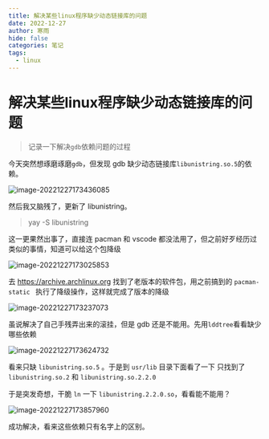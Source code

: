 ```yaml
---
title: 解决某些linux程序缺少动态链接库的问题
date: 2022-12-27
author: 寒雨
hide: false
categories: 笔记
tags:
  - linux
---
```


# 解决某些linux程序缺少动态链接库的问题

> 记录一下解决`gdb`依赖问题的过程

今天突然想琢磨琢磨`gdb`，但发现 gdb 缺少动态链接库`libunistring.so.5`的依赖。

![image-20221227173436085](https://persecution-1301196908.cos.ap-chongqing.myqcloud.com/image_bed/image-20221227173436085.png)

然后我又脑残了，更新了 libunistring。

> yay -S libunistring

这一更果然出事了，直接连 pacman 和 vscode 都没法用了，但之前好歹经历过类似的事情，知道可以给这个包降级

![image-20221227173025853](https://persecution-1301196908.cos.ap-chongqing.myqcloud.com/image_bed/image-20221227173025853.png)

去 https://archive.archlinux.org 找到了老版本的软件包，用之前搞到的 `pacman-static ` 执行了降级操作，这样就完成了版本的降级

![image-20221227173237073](https://persecution-1301196908.cos.ap-chongqing.myqcloud.com/image_bed/image-20221227173237073.png)

虽说解决了自己手残弄出来的滚挂，但是 gdb 还是不能用。先用`lddtree`看看缺少哪些依赖

![image-20221227173624732](https://persecution-1301196908.cos.ap-chongqing.myqcloud.com/image_bed/image-20221227173624732.png)

看来只缺 `libunistring.so.5` 。于是到 `usr/lib` 目录下面看了一下 只找到了 `libunistring.so.2` 和 `libunistring.so.2.2.0`

于是突发奇想，干脆 `ln` 一下 `libunistring.2.2.0.so`，看看能不能用？

![image-20221227173857960](https://persecution-1301196908.cos.ap-chongqing.myqcloud.com/image_bed/image-20221227173857960.png)

成功解决，看来这些依赖只有名字上的区别。